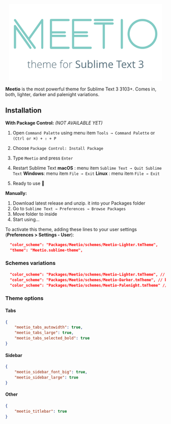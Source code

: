 <p align="center"><img src="public/meetio.png" width="480"/></p>

**Meetio** is the most powerful theme for Sublime Text 3 3103+. Comes in, both, lighter, darker and palenight variations.

## Installation

**With Package Control:** _(NOT AVAILABLE YET)_
1. Open `Command Palette` using menu item `Tools → Command Palette` or `(Ctrl or ⌘) + ⇧ + P`
2. Choose `Package Control: Install Package`
2. Type `Meetio` and press `Enter`
3. Restart Sublime Text
    **macOS** : menu item `Sublime Text → Quit Sublime Text`
    **Windows**: menu item `File → Exit`
    **Linux** : menu item `File → Exit`

4. Ready to use 🎉

**Manually:**
1. Download latest release and unzip. it into your Packages folder
2. Go to `Sublime Text → Preferences → Browse Packages`
3. Move folder to inside
4. Start using...


To activate this theme, adding these lines to your user settings (**Preferences > Settings - User**):


```json
  "color_scheme": "Packages/Meetio/schemes/Meetio-Lighter.tmTheme",
  "theme": "Meetio.sublime-theme",
```

### Schemes variations

```json
  "color_scheme": "Packages/Meetio/schemes/Meetio-Lighter.tmTheme", // based on Material Light Scheme
  "color_scheme": "Packages/Meetio/schemes/Meetio-Darker.tmTheme", // based on Material Darker Scheme
  "color_scheme": "Packages/Meetio/schemes/Meetio-Palenight.tmTheme" // base on Cobalt2 Scheme
```

### Theme options

#### Tabs

```json
{
    "meetio_tabs_autowidth": true,
    "meetio_tabs_large": true,
    "meetio_tabs_selected_bold": true
}
```

#### Sidebar

```json
{
    "meetio_sidebar_font_big": true,
    "meetio_sidebar_large": true
}
```

#### Other

```json
{
    "meetio_titlebar": true
}
```

